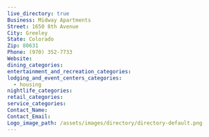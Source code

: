 ```yaml
---
live_directory: true
Business: Midway Apartments
Street: 1650 8th Avenue
City: Greeley
State: Colorado
Zip: 80631
Phone: (970) 352-7733
Website:
dining_categories:
entertainment_and_recreation_categories:
lodging_and_event_centers_categories:
  - housing
nightlife_categories:
retail_categories:
service_categories:
Contact_Name:
Contact_Email:
Logo_image_path: /assets/images/directory/directory-default.png
---
```



